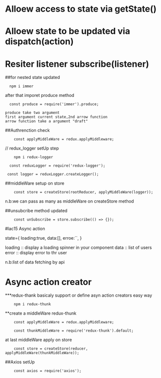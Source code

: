 # Alloew access to state via getState()

# Alloew state to be updated via dispatch(action)

# Resiter listener subscribe(listener)

##for nested state updated

```
  npm i immer
```

after that imporet produce method

```
  const produce = require('immer').produce;
```

```
produce take two argument
first argument current state,2nd arrow function
arrow function take a argument "draft"
```

##Authrenction check

```
    const applyMiddleWare = redux.applyMiddleware;
```

// redux_logger setUp step

```
    npm i redux-logger
```

```
  const reduxLogger = require('redux-logger');
```

```
 const logger = reduxLogger.createLogger();
```

##middleWare setup on store

```
    const store = createStore(rootReducer, applyMiddleWare(logger));
```

n.b:we can pass as many as middleWare on createStore method

##unsubcribe method updated

```
    const unSubscribe = store.subscribe(() => {});
```

#lac15 Async action

state={
loading:true,
data:[],
erroe:``,
}

loading :: display a loading spinner in your component
data :: list of users
error :: display error to thr user

n.b:list of data fetching by api

# Async action creator

\*\*\*redux-thank basicaly support or define asyn action creators easy way

```
    npm i redux-thunk
```

\*\*create a middleWare redux-thunk

```
    const applyMiddleWare = redux.applyMiddleware;
```

```
    const thunkMiddleWare = require('redux-thunk').default;
```

at last middleWare apply on store

```
    const store = createStore(reducer, applyMiddleWare(thunkMiddleWare));
```

##Axios setUp

```
    const axios = require('axios');
```
